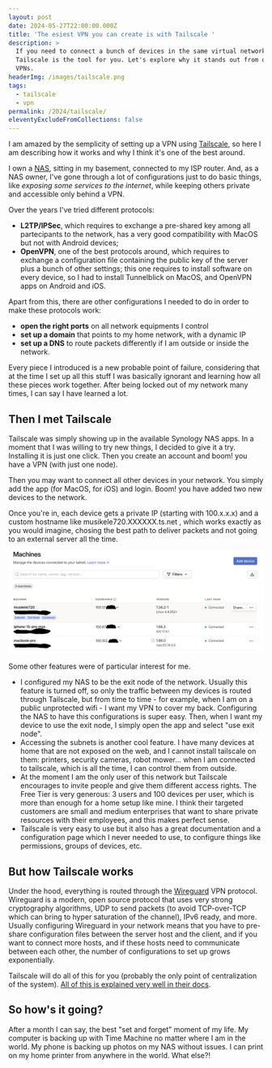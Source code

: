 ```yaml
---
layout: post
date: 2024-05-27T22:00:00.000Z
title: 'The esiest VPN you can create is with Tailscale '
description: >
  If you need to connect a bunch of devices in the same virtual network,
  Tailscale is the tool for you. Let's explore why it stands out from other
  VPNs.
headerImg: /images/tailscale.png
tags:
  - tailscale
  - vpn
permalink: /2024/tailscale/
eleventyExcludeFromCollections: false
---
```


I am amazed by the semplicity of setting up a VPN using [Tailscale](https://tailscale.com/ "Tailscale"), so here I am describing how it works and why I think it's one of the best around.

I own a [NAS](https://michelenasti.com/2019/10/27/tips-tricks-from-my-linux-experience.html), sitting in my basement, connected to my ISP router. And, as a NAS owner, I've gone through a lot of configurations just to do basic things, like *exposing some services to the internet*, while keeping others private and accessible only behind a VPN.

Over the years I've tried different protocols:

* **L2TP/IPSec**, which requires to exchange a pre-shared key among all partecipants to the network, has a very good compatibility with MacOS but not with Android devices;
* **OpenVPN**, one of the best protocols around, which requires to exchange a configuration file containing the public key of the server plus a bunch of other settings; this one requires to install software on every device, so I had to install Tunnelblick on MacOS, and OpenVPN apps on Android and iOS.

Apart from this, there are other configurations I needed to do in order to make these protocols work:

* **open the right ports** on all network equipments I control
* **set up a domain** that points to my home network, with a dynamic IP
* **set up a DNS** to route packets differently if I am outside or inside the network.

Every piece I introduced is a new probable point of failure, considering that at the time I set up all this stuff I was basically ignorant and learning how all these pieces work together. After being locked out of my network many times, I can say I have learned a lot.

## Then I met Tailscale

Tailscale was simply showing up in the available Synology NAS apps. In a moment that I was willing to try new things, I decided to give it a try. Installing it is just one click. Then you create an account and boom! you have a VPN (with just one node).

Then you may want to connect all other devices in your network. You simply add the app (for MacOS, for iOS) and login. Boom! you have added two new devices to the network.

Once you're in, each device gets a private IP (starting with 100.x.x.x) and a custom hostname like musikele720.XXXXXX.ts.net , which works exactly as you would imagine, chosing the best path to deliver packets and not going to an external server all the time.

![The administration panel of Tailscale](</images/Screenshot 2024-05-28 alle 09.01.37.png>)

Some other features were of particular interest for me.

* I configured my NAS to be the exit node of the network. Usually this feature is turned off, so only the traffic between my devices is routed through Tailscale, but from time to time - for example, when I am on a public unprotected wifi - I want my VPN to cover my back. Configuring the NAS to have this configurations is super easy. Then, when I want my device to use the exit node, I simply open the app and select "use exit node".
* Accessing the subnets is another cool feature. I have many devices at home that are not exposed on the web, and I cannot install tailscale on them: printers, security cameras, robot mower... when I am connected to tailscale, which is all the time, I can control them from outside.
* At the moment I am the only user of this network but Tailscale encourages to invite people and give them different access rights. The Free Tier is very generous: 3 users and 100 devices per user, which is more than enough for a home setup like mine. I think their targeted customers are small and medium enterprises that want to share private resources with their employees, and this makes perfect sense.
* Tailscale is very easy to use but it also has a great documentation and a configuration page which I never needed to use, to configure things like permissions, groups of devices, etc.

## But how Tailscale works

Under the hood, everything is routed through the [Wireguard](https://en.wikipedia.org/wiki/WireGuard) VPN protocol. Wireguard is a modern, open source protocol that uses very strong cryptography algorithms, UDP to send packets (to avoid TCP-over-TCP which can bring to hyper saturation of the channel), IPv6 ready, and more. Usually configuring Wireguard in your network means that you have to pre-share configuration files between the server host and the client, and if you want to connect more hosts, and if these hosts need to communicate between each other, the number of configurations to set up grows exponentially.

Tailscale will do all of this for you (probably the only point of centralization of the system). [All of this is explained very well in their docs](https://tailscale.com/compare/wireguard "Wireguard vs Tailscale").

## So how's it going?

After a month I can say, the best "set and forget" moment of my life. My computer is backing up with Time Machine no matter where I am in the world. My phone is backing up photos on my NAS without issues. I can print on my home printer from anywhere in the world. What else?!
